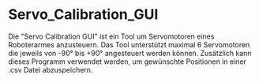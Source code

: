 # Servo_Calibration_GUI

Die "Servo Calibration GUI" ist ein Tool um Servomotoren eines Roboterarmes anzusteuern. Das Tool unterstützt maximal 6 Servomotoren die jeweils von -90° bis +90° angesteuert werden können. Zusätzlich kann dieses Programm verwendet werden, um gewünschte Positionen in einer .csv Datei abzuspeichern.
